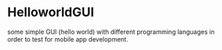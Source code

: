 # HelloworldGUI
some simple GUI (hello world) with different programming languages in order to test for mobile app development. 
